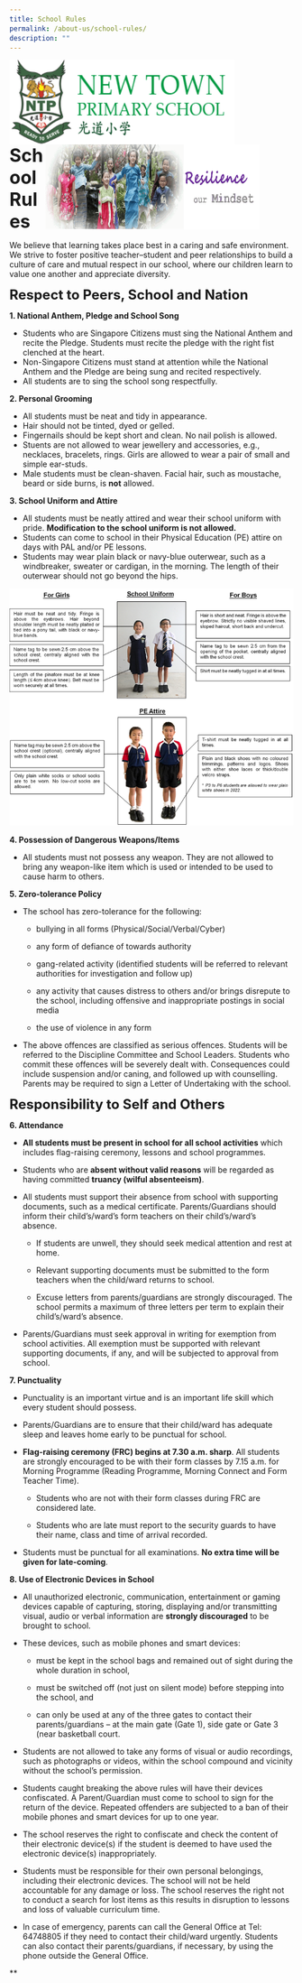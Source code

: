 ```yaml
---
title: School Rules
permalink: /about-us/school-rules/
description: ""
---
```



<img src="/images/logosub.png" style="width:400px;height:150px;margin-left:0px;" align = "left">

<img src="/images/Header%20GIF.gif" style="width:380px;height:150px;margin-right:60px;" align = "right">
<br><br><br><br><br><br>

**<font size=6>School Rules</font>**

We believe that learning takes place best in a caring and safe environment. We strive to foster positive teacher–student and peer relationships to build a culture of care and mutual respect in our school, where our children learn to value one another and appreciate diversity.
  

**<font size=5>Respect to Peers, School and Nation</font>**


  

**1\. National Anthem, Pledge and School Song**

*   Students who are Singapore Citizens must sing the National Anthem and recite the Pledge. Students must recite the pledge with the right fist clenched at the heart.
*   Non-Singapore Citizens must stand at attention while the National Anthem and the Pledge are being sung and recited respectively.
*   All students are to sing the school song respectfully. 

  

**2\. Personal Grooming**

*   All students must be neat and tidy in appearance. 
*   Hair should not be tinted, dyed or gelled. 
*   Fingernails should be kept short and clean. No nail polish is allowed. 
*   Stuents are not allowed to wear jewellery and accessories, e.g., necklaces, bracelets, rings. Girls are allowed to wear a pair of small and simple ear-studs.
*   Male students must be clean-shaven. Facial hair, such as moustache, beard or side burns, is **not** allowed. 

  

**3\. School Uniform and Attire**

*   All students must be neatly attired and wear their school uniform with pride. **Modification to the school uniform is not allowed.** 
*   Students can come to school in their Physical Education (PE) attire on days with PAL and/or PE lessons.
*   Students may wear plain black or navy-blue outerwear, such as a windbreaker, sweater or cardigan, in the morning. The length of their outerwear should not go beyond the hips. 

![](/images/About%20Us/School%20Rules.png)  

**4\. Possession of Dangerous Weapons/Items**

*   All students must not possess any weapon. They are not allowed to bring any weapon-like item which is used or intended to be used to cause harm to others.

  

**5\. Zero-tolerance Policy**

*   The school has zero-tolerance for the following:

       - bullying in all forms (Physical/Social/Verbal/Cyber) 
    
       - any form of defiance of towards authority  
    
       - gang-related activity (identified students will be referred to relevant authorities for investigation and follow up)  
    
       - any activity that causes distress to others and/or brings disrepute to the school, including offensive and inappropriate postings in social media
    
       - the use of violence in any form  
    

*   The above offences are classified as serious offences. Students will be referred to the Discipline Committee and School Leaders. Students who commit these offences will be severely dealt with. Consequences could include suspension and/or caning, and followed up with counselling. Parents may be required to sign a Letter of Undertaking with the school.



**<font size=5>Responsibility to Self and Others</font>**

**6\. Attendance**

*   **All students must be present in school for all school activities** which includes flag-raising ceremony, lessons and school programmes. 
    
*   Students who are **absent without valid reasons** will be regarded as having committed **truancy (wilful absenteeism)**. 
    
*   All students must support their absence from school with supporting documents, such as a medical certificate. Parents/Guardians should inform their child’s/ward’s form teachers on their child’s/ward’s absence. 
    

	 - If students are unwell, they should seek medical attention and rest at home.
    
	- Relevant supporting documents must be submitted to the form teachers when the child/ward returns to school. 
    
	- Excuse letters from parents/guardians are strongly discouraged. The school permits a maximum of three letters per term to explain their child’s/ward’s absence.
    

*   Parents/Guardians must seek approval in writing for exemption from school activities. All exemption must be supported with relevant supporting documents, if any, and will be subjected to approval from school.
    



**7\. Punctuality**


*   Punctuality is an important virtue and is an important life skill which every student should possess.
    
*   Parents/Guardians are to ensure that their child/ward has adequate sleep and leaves home early to be punctual for school.
    
*   **Flag-raising ceremony (FRC) begins at 7.30 a.m. sharp**. All students are strongly encouraged to be with their form classes by 7.15 a.m. for Morning Programme (Reading Programme, Morning Connect and Form Teacher Time). 
    

	*   Students who are not with their form classes during FRC are considered late. 

	*   Students who are late must report to the security guards to have their name, class and time of arrival recorded. 

* Students must be punctual for all examinations. **No extra time will be given for late-coming**.

  

**8\. Use of Electronic Devices in School**


*   All unauthorized electronic, communication, entertainment or gaming devices capable of capturing, storing, displaying and/or transmitting visual, audio or verbal information are **strongly discouraged** to be brought to school.  
    
*   These devices, such as mobile phones and smart devices:
    

	*   must be kept in the school bags and remained out of sight during the whole duration in school,

	*   must be switched off (not just on silent mode) before stepping into the school, and

	*   can only be used at any of the three gates to contact their parents/guardians – at the main gate (Gate 1), side gate or Gate 3 (near basketball court.


*   Students are not allowed to take any forms of visual or audio recordings, such as photographs or videos, within the school compound and vicinity without the school’s permission.
    
*   Students caught breaking the above rules will have their devices confiscated. A Parent/Guardian must come to school to sign for the return of the device. Repeated offenders are subjected to a ban of their mobile phones and smart devices for up to one year.
    
*   The school reserves the right to confiscate and check the content of their electronic device(s) if the student is deemed to have used the electronic device(s) inappropriately.
    
*   Students must be responsible for their own personal belongings, including their electronic devices. The school will not be held accountable for any damage or loss. The school reserves the right not to conduct a search for lost items as this results in disruption to lessons and loss of valuable curriculum time.
    
*   In case of emergency, parents can call the General Office at Tel: 64748805 if they need to contact their child/ward urgently. Students can also contact their parents/guardians, if necessary, by using the phone outside the General Office.
    

**
